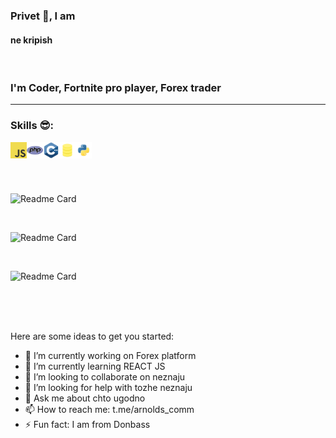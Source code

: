 ### Privet 👋, I am 
#### ne kripish


<br />

### I'm Coder, Fortnite pro player, Forex trader
---
### Skills 😎:

<img align="left" alt="JS" width="26px" src="https://raw.githubusercontent.com/github/explore/80688e429a7d4ef2fca1e82350fe8e3517d3494d/topics/javascript/javascript.png"/>
<img align="left" alt="PHP" width="26px" src="https://raw.githubusercontent.com/github/explore/ccc16358ac4530c6a69b1b80c7223cd2744dea83/topics/php/php.png"/>
<img align="left" alt="C++" width="26px" src="https://raw.githubusercontent.com/github/explore/180320cffc25f4ed1bbdfd33d4db3a66eeeeb358/topics/cpp/cpp.png"/>
<img align="left" alt="Database" width="26px" src="https://raw.githubusercontent.com/github/explore/13295c57999765ac9ffa3281942a72ab08b79de2/topics/database/database.png"/>
<img align="left" alt="Python" width="26px" src="https://raw.githubusercontent.com/github/explore/80688e429a7d4ef2fca1e82350fe8e3517d3494d/topics/python/python.png"/>


<br />
<br />
<br />

<br />

![Readme Card](https://github-readme-stats.vercel.app/api/pin/?username=andrejparkur2007&repo=Relisium-csgo-internal-cheat)

<br />

![Readme Card](https://github-readme-stats.vercel.app/api/pin/?username=andrejparkur2007&repo=Dead-Inside-UWU-cpp)

<br />

![Readme Card](https://github-readme-stats.vercel.app/api/pin/?username=andrejparkur2007&repo=PHP-MySQL-Chat)

<br />
<br />
<br />

Here are some ideas to get you started:

- 🔭 I’m currently working on Forex platform
- 🌱 I’m currently learning REACT JS
- 👯 I’m looking to collaborate on neznaju
- 🤔 I’m looking for help with tozhe neznaju
- 💬 Ask me about chto ugodno
- 📫 How to reach me: t.me/arnolds_comm
- ⚡ Fun fact: I am from Donbass
